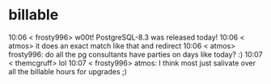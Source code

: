 <!--
id: 25488796
link: http://tumblr.atmos.org/post/25488796/billable
slug: billable
date: Mon Feb 04 2008 08:08:17 GMT-0800 (PST)
publish: 2008-02-04
tags: 
title: billable
-->


billable
========

10:06 \< frosty996\> w00t! PostgreSQL-8.3 was released today! 10:06 \<
atmos\> it does an exact match like that and redirect 10:06 \< atmos\>
frosty996: do all the pg consultants have parties on days like today? :)
10:07 \< themcgruff\> lol 10:07 \< frosty996\> atmos: I think most just
salivate over all the billable hours for upgrades ;)

